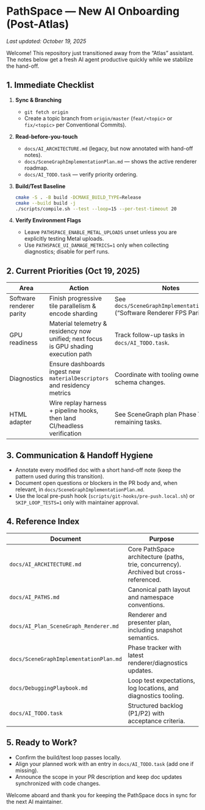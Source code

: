 # PathSpace — New AI Onboarding (Post-Atlas)

_Last updated: October 19, 2025_

Welcome! This repository just transitioned away from the “Atlas” assistant. The notes below get a fresh AI agent productive quickly while we stabilize the hand-off.

## 1. Immediate Checklist

1. **Sync & Branching**
   - `git fetch origin`
   - Create a topic branch from `origin/master` (`feat/<topic>` or `fix/<topic>` per Conventional Commits).

2. **Read-before-you-touch**
   - `docs/AI_ARCHITECTURE.md` (legacy, but now annotated with hand-off notes).
   - `docs/SceneGraphImplementationPlan.md` — shows the active renderer roadmap.
   - `docs/AI_TODO.task` — verify priority ordering.

3. **Build/Test Baseline**
   ```bash
   cmake -S . -B build -DCMAKE_BUILD_TYPE=Release
   cmake --build build -j
   ./scripts/compile.sh --test --loop=15 --per-test-timeout 20
   ```

4. **Verify Environment Flags**
   - Leave `PATHSPACE_ENABLE_METAL_UPLOADS` unset unless you are explicitly testing Metal uploads.
   - Use `PATHSPACE_UI_DAMAGE_METRICS=1` only when collecting diagnostics; disable for perf runs.

## 2. Current Priorities (Oct 19, 2025)

| Area | Action | Notes |
| --- | --- | --- |
| Software renderer parity | Finish progressive tile parallelism & encode sharding | See `docs/SceneGraphImplementationPlan.md` (“Software Renderer FPS Parity”). |
| GPU readiness | Material telemetry & residency now unified; next focus is GPU shading execution path | Track follow-up tasks in `docs/AI_TODO.task`. |
| Diagnostics | Ensure dashboards ingest new `materialDescriptors` and residency metrics | Coordinate with tooling owners before schema changes. |
| HTML adapter | Wire replay harness + pipeline hooks, then land CI/headless verification | See SceneGraph plan Phase 7 for remaining tasks. |

## 3. Communication & Handoff Hygiene

- Annotate every modified doc with a short hand-off note (keep the pattern used during this transition).
- Document open questions or blockers in the PR body and, when relevant, in `docs/SceneGraphImplementationPlan.md`.
- Use the local pre-push hook (`scripts/git-hooks/pre-push.local.sh`) or `SKIP_LOOP_TESTS=1` only with maintainer approval.

## 4. Reference Index

| Document | Purpose |
| --- | --- |
| `docs/AI_ARCHITECTURE.md` | Core PathSpace architecture (paths, trie, concurrency). Archived but cross-referenced. |
| `docs/AI_PATHS.md` | Canonical path layout and namespace conventions. |
| `docs/AI_Plan_SceneGraph_Renderer.md` | Renderer and presenter plan, including snapshot semantics. |
| `docs/SceneGraphImplementationPlan.md` | Phase tracker with latest renderer/diagnostics updates. |
| `docs/DebuggingPlaybook.md` | Loop test expectations, log locations, and diagnostics tooling. |
| `docs/AI_TODO.task` | Structured backlog (P1/P2) with acceptance criteria. |

## 5. Ready to Work?

- Confirm the build/test loop passes locally.
- Align your planned work with an entry in `docs/AI_TODO.task` (add one if missing).
- Announce the scope in your PR description and keep doc updates synchronized with code changes.

Welcome aboard and thank you for keeping the PathSpace docs in sync for the next AI maintainer.
